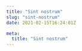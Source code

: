 ```yaml
---
title: "Sint nostrum"
slug: "sint-nostrum"
date: 2021-02-15T16:24:01Z

meta:
  title: "Sint nostrum"
---
```


